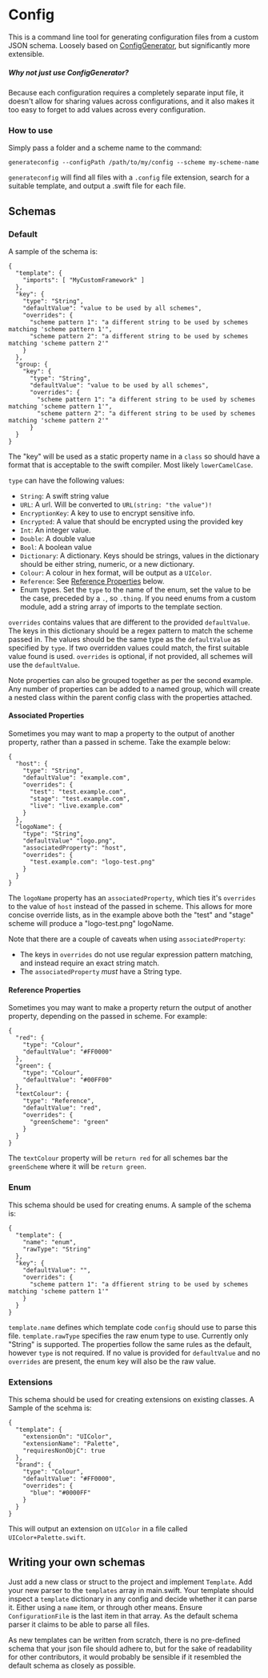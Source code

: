 # Config
This is a command line tool for generating configuration files from a custom JSON schema. Loosely based on [ConfigGenerator](https://github.com/theappbusiness/ConfigGenerator), but significantly more extensible.

##### Why not just use ConfigGenerator?
Because each configuration requires a completely separate input file, it doesn't allow for sharing values across configurations, and it also makes it too easy to forget to add values across every configuration.

### How to use
Simply pass a folder and a scheme name to the command:
```
generateconfig --configPath /path/to/my/config --scheme my-scheme-name
```

`generateconfig` will find all files with a `.config` file extension, search for a suitable template, and output a .swift file for each file.

## Schemas
### Default
A sample of the schema is:

```
{
  "template": {
    "imports": [ "MyCustomFramework" ]
  },
  "key": {
    "type": "String",
    "defaultValue": "value to be used by all schemes",
    "overrides": {
      "scheme pattern 1": "a different string to be used by schemes matching 'scheme pattern 1'",
      "scheme pattern 2": "a different string to be used by schemes matching 'scheme pattern 2'"   
    }
  },
  "group: {
    "key": {
      "type": "String",
      "defaultValue": "value to be used by all schemes",
      "overrides": {
        "scheme pattern 1": "a different string to be used by schemes matching 'scheme pattern 1'",
        "scheme pattern 2": "a different string to be used by schemes matching 'scheme pattern 2'"   
      }
  }
}
```

The "key" will be used as a static property name in a `class` so should have a format that is acceptable to the swift compiler. Most likely `lowerCamelCase`.

`type` can have the following values:

- `String`: A swift string value
- `URL`: A url. Will be converted to `URL(string: "the value")!`
- `EncryptionKey`: A key to use to encrypt sensitive info.
- `Encrypted`: A value that should be encrypted using the provided key
- `Int`: An integer value.
- `Double`: A double value
- `Bool`: A boolean value
- `Dictionary`: A dictionary. Keys should be strings, values in the dictionary should be either string, numeric, or a new dictionary.
- `Colour`: A colour in hex format, will be output as a `UIColor`.
- `Reference`: See [Reference Properties](#reference-properties) below.
- Enum types. Set the `type` to the name of the enum, set the value to be the case, preceded by a `.`, so `.thing`. If you need enums from a custom module, add a string array of imports to the template section.

`overrides` contains values that are different to the provided `defaultValue`. The keys in this dictionary should be a regex pattern to match the scheme passed in. The values should be the same type as the `defaultValue` as specified by `type`. If two overridden values could match, the first suitable value found is used. `overrides` is optional, if not provided, all schemes will use the `defaultValue`.

Note properties can also be grouped together as per the second example. Any number of properties can be added to a named group, which will create a nested class within the parent config class with the properties attached.

#### Associated Properties

Sometimes you may want to map a property to the output of another property, rather than a passed in scheme. Take the example below:

```
{
  "host": {
    "type": "String",
    "defaultValue": "example.com",
    "overrides": {
      "test": "test.example.com",
      "stage": "test.example.com",
      "live": "live.example.com"   
    }
  },
  "logoName": {
    "type": "String",
    "defaultValue" "logo.png",
    "associatedProperty": "host",
    "overrides": {
      "test.example.com": "logo-test.png"
    }
  }
}
```

The `logoName` property has an `associatedProperty`, which ties it's `overrides` to the value of `host` instead of the passed in scheme. This allows for more concise override lists, as in the example above both the "test" and "stage" scheme will produce a "logo-test.png" logoName.

Note that there are a couple of caveats when using `associatedProperty`:

- The keys in `overrides` do not use regular expression pattern matching, and instead require an exact string match.
- The `associatedProperty` _must_ have a String type.

#### Reference Properties

Sometimes you may want to make a property return the output of another property, depending on the passed in scheme. For example:
```
{
  "red": {
    "type": "Colour",
    "defaultValue": "#FF0000"
  },
  "green": {
    "type": "Colour",
    "defaultValue": "#00FF00"  
  },
  "textColour": {
    "type": "Reference",
    "defaultValue": "red",
    "overrides": {
      "greenScheme": "green"
    }
  }
}
```

The `textColour` property will be `return red` for all schemes bar the `greenScheme` where it will be `return green`.

### Enum
This schema should be used for creating enums.
A sample of the schema is:

```
{
  "template": {
    "name": "enum",
    "rawType": "String"
  },
  "key": {
    "defaultValue": "",
    "overrides": {
      "scheme pattern 1": "a dffierent string to be used by schemes matching 'scheme pattern 1'"
    }
  }
}
```

`template.name` defines which template code `config` should use to parse this file. `template.rawType` specifies the raw enum type to use. Currently only "String" is supported. The properties follow the same rules as the default, however `type` is not required. If no value is provided for `defaultValue` and no `overrides` are present, the enum key will also be the raw value.

### Extensions
This schema should be used for creating extensions on existing classes.
A Sample of the scehma is:

```
{
  "template": {
    "extensionOn": "UIColor",
    "extensionName": "Palette",
    "requiresNonObjC": true
  },
  "brand": {
    "type": "Colour",
    "defaultValue": "#FF0000",
    "overrides": {
      "blue": "#0000FF"
    }
  }
}
```

This will output an extension on `UIColor` in a file called `UIColor+Palette.swift`.

## Writing your own schemas
Just add a new class or struct to the project and implement `Template`. Add your new parser to the `templates` array in main.swift. Your template should inspect a `template` dictionary in any config and decide whether it can parse it. Either using a `name` item, or through other means. Ensure `ConfigurationFile` is the last item in that array. As the default schema parser it claims to be able to parse all files.

As new templates can be written from scratch, there is no pre-defined schema that your json file should adhere to, but for the sake of readability for other contributors, it would probably be sensible if it resembled the default schema as closely as possible.
